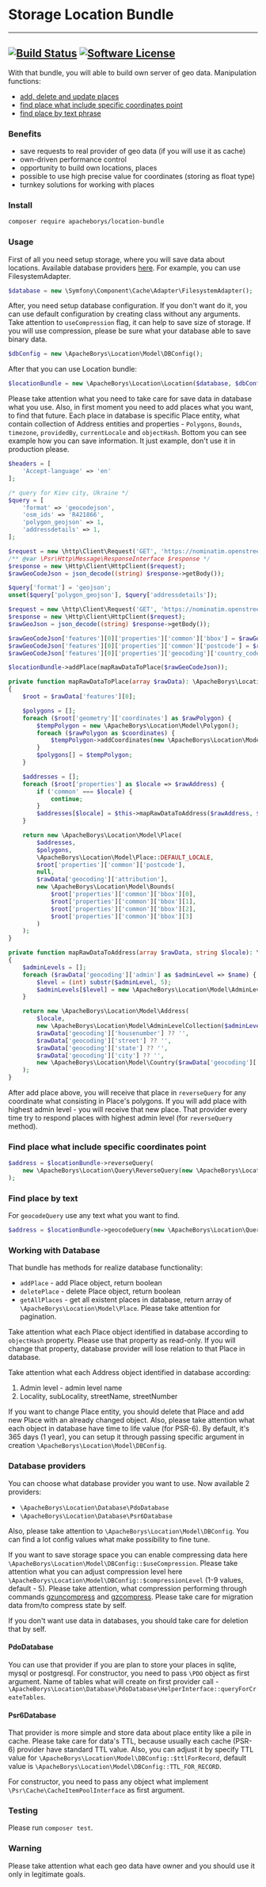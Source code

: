 # Storage Location Bundle
---
[![Build Status](https://travis-ci.com/apacheborys/location-bundle.svg?branch=master)](https://img.shields.io/travis/apacheborys/location-bundle.svg?style=flat-square)
[![Software License](https://img.shields.io/badge/license-MIT-brightgreen.svg?style=flat-square)](LICENSE)
---

With that bundle, you will able to build own server of geo data. Manipulation functions:

* [add, delete and update places](#working-with-database)
* [find place what include specific coordinates point](#find-place-what-include-specific-coordinates-point)
* [find place by text phrase](#find-place-by-text)

### Benefits

* save requests to real provider of geo data (if you will use it as cache)
* own-driven performance control
* opportunity to build own locations, places
* possible to use high precise value for coordinates (storing as float type)
* turnkey solutions for working with places

### Install

```bash
composer require apacheborys/location-bundle
```

### Usage

First of all you need setup storage, where you will save data about locations. Available database providers [here](#database-providers). For example, you can use FilesystemAdapter.

```php
$database = new \Symfony\Component\Cache\Adapter\FilesystemAdapter();
```

After, you need setup database configuration. If you don't want do it, you can use default configuration by creating class without any arguments. Take attention to `useCompression` flag, it can help to save size of storage. If you will use compression, please be sure what your database able to save binary data.

```php
$dbConfig = new \ApacheBorys\Location\Model\DBConfig();
```

After that you can use Location bundle:

```php
$locationBundle = new \ApacheBorys\Location\Location($database, $dbConfig);
```

Please take attention what you need to take care for save data in database what you use. Also, in first moment you need to add places what you want, to find that future. Each place in database is specific Place entity, what contain collection of Address entities and properties - `Polygons`, `Bounds`, `timezone`, `providedBy`, `currentLocale` and `objectHash`. Bottom you can see example how you can save information. It just example, don't use it in production please.

```php
$headers = [
    'Accept-language' => 'en'
];

/* query for Kiev city, Ukraine */
$query = [
    'format' => 'geocodejson',
    'osm_ids' => 'R421866',
    'polygon_geojson' => 1,
    'addressdetails' => 1,
];

$request = new \http\Client\Request('GET', 'https://nominatim.openstreetmap.org/lookup?' . http_build_query($query), $headers);
/** @var \Psr\Http\Message\ResponseInterface $response */
$response = new \Http\Client\HttpClient($request);
$rawGeoCodeJson = json_decode((string) $response->getBody());

$query['format'] = 'geojson';
unset($query['polygon_geojson'], $query['addressdetails']);

$request = new \http\Client\Request('GET', 'https://nominatim.openstreetmap.org/lookup?' . http_build_query($query), $headers);
$response = new \Http\Client\HttpClient($request);
$rawGeoJson = json_decode((string) $response->getBody());

$rawGeoCodeJson['features'][0]['properties']['common']['bbox'] = $rawGeoJson['features'][0]['bbox'];
$rawGeoCodeJson['features'][0]['properties']['common']['postcode'] = $rawGeoJson['features'][0]['properties']['address']['postcode'];
$rawGeoCodeJson['features'][0]['properties']['geocoding']['country_code'] = $rawGeoJson['features'][0]['properties']['address']['country_code'];

$locationBundle->addPlace(mapRawDataToPlace($rawGeoCodeJson));

private function mapRawDataToPlace(array $rawData): \ApacheBorys\Location\Model\Place
{
    $root = $rawData['features'][0];

    $polygons = [];
    foreach ($root['geometry']['coordinates'] as $rawPolygon) {
        $tempPolygon = new \ApacheBorys\Location\Model\Polygon();
        foreach ($rawPolygon as $coordinates) {
            $tempPolygon->addCoordinates(new \ApacheBorys\Location\Model\Coordinates($coordinates[0], $coordinates[1]));
        }
        $polygons[] = $tempPolygon;
    }

    $addresses = [];
    foreach ($root['properties'] as $locale => $rawAddress) {
        if ('common' === $locale) {
            continue;
        }
        $addresses[$locale] = $this->mapRawDataToAddress($rawAddress, $locale);
    }

    return new \ApacheBorys\Location\Model\Place(
        $addresses,
        $polygons,
        \ApacheBorys\Location\Model\Place::DEFAULT_LOCALE,
        $root['properties']['common']['postcode'],
        null,
        $rawData['geocoding']['attribution'],
        new \ApacheBorys\Location\Model\Bounds(
            $root['properties']['common']['bbox'][0],
            $root['properties']['common']['bbox'][1],
            $root['properties']['common']['bbox'][2],
            $root['properties']['common']['bbox'][3]
        )
    );
}

private function mapRawDataToAddress(array $rawData, string $locale): \ApacheBorys\Location\Model\Address
{
    $adminLevels = [];
    foreach ($rawData['geocoding']['admin'] as $adminLevel => $name) {
        $level = (int) substr($adminLevel, 5);
        $adminLevels[$level] = new \ApacheBorys\Location\Model\AdminLevel($level, $name);
    }

    return new \ApacheBorys\Location\Model\Address(
        $locale,
        new \ApacheBorys\Location\Model\AdminLevelCollection($adminLevels),
        $rawData['geocoding']['housenumber'] ?? '',
        $rawData['geocoding']['street'] ?? '',
        $rawData['geocoding']['state'] ?? '',
        $rawData['geocoding']['city'] ?? '',
        new \ApacheBorys\Location\Model\Country($rawData['geocoding']['country'], $rawData['geocoding']['country_code'])
    );
}
```

After add place above, you will receive that place in `reverseQuery` for any coordinate what consisting in Place's polygons. If you will add place with highest admin level - you will receive that new place. That provider every time try to respond places with highest admin level (for `reverseQuery` method).

### Find place what include specific coordinates point

```php
$address = $locationBundle->reverseQuery(
    new \ApacheBorys\Location\Query\ReverseQuery(new \ApacheBorys\Location\Model\Coordinates(50.4422519, 30.5423135))
);
```

### Find place by text

For `geocodeQuery` use any text what you want to find.

```php
$address = $locationBundle->geocodeQuery(new \ApacheBorys\Location\Query\GeocodeQuery('Kyiv, Ukraine'));
```

### Working with Database

That bundle has methods for realize database functionality:
* `addPlace` - add Place object, return boolean
* `deletePlace` - delete Place object, return boolean
* `getAllPlaces` - get all existent places in database, return array of `\ApacheBorys\Location\Model\Place`. Please take attention for pagination.

Take attention what each Place object identified in database according to `objectHash` property. Please use that property as read-only. If you will change that property, database provider will lose relation to that Place in database.

Take attention what each Address object identified in database according:
1. Admin level - admin level name
2. Locality, subLocality, streetName, streetNumber

If you want to change Place entity, you should delete that Place and add new Place with an already changed object. Also, please take attention what each object in database have time to life value (for PSR-6). By default, it's 365 days (1 year), you can setup it through passing specific argument in creation `\ApacheBorys\Location\Model\DBConfig`.

### Database providers

You can choose what database provider you want to use. Now available 2 providers:
* `\ApacheBorys\Location\Database\PdoDatabase`
* `\ApacheBorys\Location\Database\Psr6Database`

Also, please take attention to `\ApacheBorys\Location\Model\DBConfig`. You can find a lot config values what make possibility to fine tune.

If you want to save storage space you can enable compressing data here `\ApacheBorys\Location\Model\DBConfig::$useCompression`. Please take attention what you can adjust compression level here `\ApacheBorys\Location\Model\DBConfig::$compressionLevel` (1-9 values, default - 5). Please take attention, what compression performing through commands [gzuncompress](https://www.php.net/manual/en/function.gzuncompress.php) and [gzcompress](https://www.php.net/manual/en/function.gzcompress.php). Please take care for migration data from/to compress state by self.

If you don't want use data in databases, you should take care for deletion that by self.

#### PdoDatabase

You can use that provider if you are plan to store your places in sqlite, mysql or postgresql. For constructor, you need to pass `\PDO` object as first argument. Name of tables what will create on first provider call - `\ApacheBorys\Location\Database\PdoDatabase\HelperInterface::queryForCreateTables`.

#### Psr6Database

That provider is more simple and store data about place entity like a pile in cache. Please take care for data's TTL, because usually each cache (PSR-6) provider have standard TTL value. Also, you can adjust it by specify TTL value for `\ApacheBorys\Location\Model\DBConfig::$ttlForRecord`, default value is `\ApacheBorys\Location\Model\DBConfig::TTL_FOR_RECORD`.

For constructor, you need to pass any object what implement `\Psr\Cache\CacheItemPoolInterface` as first argument.

### Testing

Please run `composer test`.

### Warning

Please take attention what each geo data have owner and you should use it only in legitimate goals.

